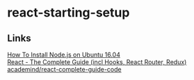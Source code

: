 # react-starting-setup

## Links

[How To Install Node.js on Ubuntu 16.04](https://www.digitalocean.com/community/tutorials/how-to-install-node-js-on-ubuntu-16-04)</br>
[React - The Complete Guide (incl Hooks, React Router, Redux)](https://www.udemy.com/course/react-the-complete-guide-incl-redux/)</br>
[academind/react-complete-guide-code](https://github.com/academind/react-complete-guide-code/tree/03-react-basics-working-with-components/code)</br>
